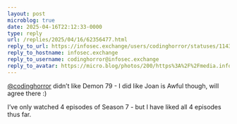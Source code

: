 ```yaml
---
layout: post
microblog: true
date: 2025-04-16T22:12:33-0000
type: reply
url: /replies/2025/04/16/62356477.html
reply_to_url: https://infosec.exchange/users/codinghorror/statuses/114348390124535136
reply_to_hostname: infosec.exchange
reply_to_username: codinghorror@infosec.exchange
reply_to_avatar: https://micro.blog/photos/200/https%3A%2F%2Fmedia.infosec.exchange%2Finfosec.exchange%2Faccounts%2Favatars%2F109%2F735%2F047%2F595%2F667%2F777%2Foriginal%2F1a04d33194c11c89.png
---
```

<p><span class="h-card"><a href="https://micro.blog/codinghorror@infosec.exchange" class="u-url mention">@codinghorror</a></span> didn’t like Demon 79 - I did like Joan is Awful though, will agree there :)</p>
<p>I’ve only watched 4 episodes of Season 7 - but I have liked all 4 episodes thus far.</p>
